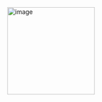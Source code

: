 <img width="200" height="200" alt="image" src="https://github.com/user-attachments/assets/579461d7-efb9-469c-a1ce-c25fe618199b" />

